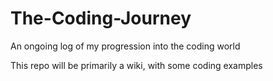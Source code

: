 # The-Coding-Journey
An ongoing log of my progression into the coding world

This repo will be primarily a wiki, with some coding examples
